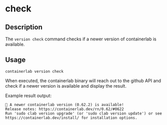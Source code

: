 # check

## Description

The `version check` command checks if a newer version of containerlab is available.

## Usage

```
containerlab version check
```

When executed, the containerlab binary will reach out to the github API and check if a newer version is available and display the result.

Example result output:

```
🎉 A newer containerlab version (0.62.2) is available!
Release notes: https://containerlab.dev/rn/0.62/#0622
Run 'sudo clab version upgrade' (or 'sudo clab version update') or see https://containerlab.dev/install/ for installation options.
```
